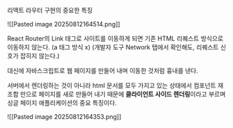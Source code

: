 리액트 라우터 구현의 중요한 특징

![[Pasted image 20250812164514.png]]

React Router의 Link 태그로 사이트를 이동하게 되면
기존 HTML 리퀘스트 방식으로 이동하지 않는다. (a 태그 방식 x)
(개발자 도구 Network 탭에서 확인해도, 리퀘스트 신호가 잡히지 않는다.)

대신에 자바스크립트로 웹 페이지를 만들어 내며
이동한 것처럼 흉내를 낸다.

서버에서 렌더링하는 것이 아니라 html 문서를 모두 가지고 있는 상태에서
컴포넌트 재조합 만으로 페이지를 새로 만들어 내기 때문에
**클라이언트 사이드 렌더링**이라고 부르며 싱글 페이지 애플리케이션의 중요 특징이다.

![[Pasted image 20250812164353.png]]